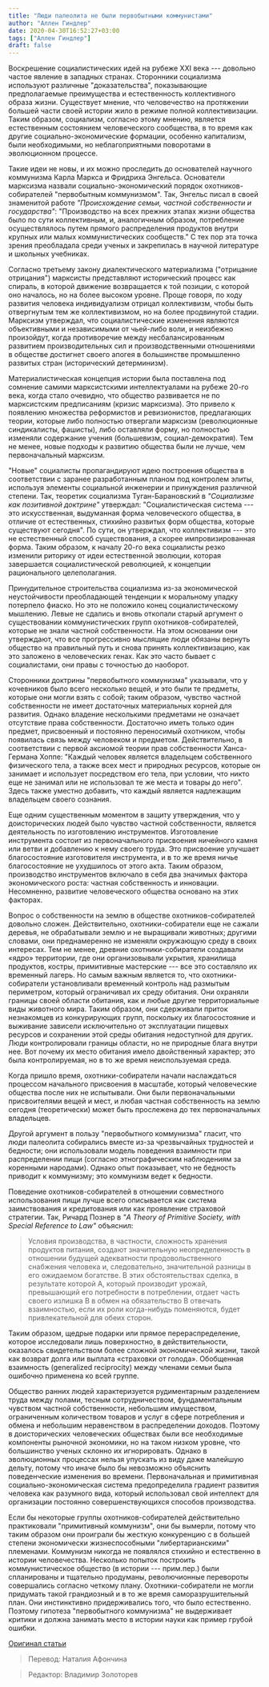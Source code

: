 ```yaml
---
title: "Люди палеолита не были первобытными коммунистами"
author: "Аллен Гиндлер"
date: 2020-04-30T16:52:27+03:00
tags: ["Аллен Гиндлер"]
draft: false
---
```


Воскрешение социалистических идей на рубеже XXI века --- довольно частое явление в западных странах. Сторонники социализма используют различные "доказательства", показывающие предполагаемые преимущества и естественность коллективного образа жизни. Существует мнение, что человечество на протяжении большей части своей истории жило в режиме полной коллективизации. Таким образом, социализм, согласно этому мнению, является естественным состоянием человеческого сообщества, в то время как другие социально-экономические формации, особенно капитализм, были необходимыми, но неблагоприятными поворотами в эволюционном процессе.

Такие идеи не новы, и их можно проследить до основателей научного коммунизма Карла Маркса и Фридриха Энгельса. Основатели марксизма назвали социально-экономический порядок охотников-собирателей "первобытным коммунизмом". Так, Энгельс писал в своей знаменитой работе _"Происхождение семьи, частной собственности и государства"_: "Производство на всех прежних этапах жизни общества было по сути коллективным, и, аналогичным образом, потребление осуществлялось путем прямого распределения продуктов внутри крупных или малых коммунистических сообществ." С тех пор эта точка зрения преобладала среди ученых и закрепилась в научной литературе и школьных учебниках.

Согласно третьему закону диалектического материализма ("отрицание отрицания") марксисты представляют исторический процесс как спираль, в которой движение возвращается к той позиции, с которой оно началось, но на более высоком уровне. Проще говоря, по ходу развития человека индивидуализм отрицал коллективизм, чтобы быть отвергнутым тем же коллективизмом, но на более продвинутой стадии. Марксизм утверждал, что социалистические изменения являются объективными и независимыми от чьей-либо воли, и неизбежно произойдут, когда противоречие между несбалансированным развитием производительных сил и производственными отношениями в обществе достигнет своего апогея в большинстве промышленно развитых стран (исторический детерминизм).

Материалистическая концепция истории была поставлена ​​под сомнение самими марксистскими интеллектуалами на рубеже 20-го века, когда стало очевидно, что общество развивается не по марксистским предписаниям (кризис марксизма). Это привело к появлению множества реформистов и ревизионистов, предлагающих теории, которые либо полностью отвергали марксизм (революционные синдикалисты, фашисты), либо оставляли форму, но полностью изменяли содержание учения (большевизм, социал-демократия). Тем не менее, новые подходы к развитию общества были не лучше, чем первоначальный марксизм.

"Новые" социалисты пропагандируют идею построения общества в соответствии с заранее разработанным планом под контролем элиты, используя элементы социальной инженерии и принуждения различной степени. Так, теоретик социализма Туган-Барановский в _"Социализме как позитивной доктрине"_ утверждал: "Социалистическая система --- это искусственная, выдуманная форма человеческого общества, в отличие от естественных, стихийно развитых форм общества, которые существуют сегодня". По сути, он утверждал, что коллективизм --- это не естественный способ существования, а скорее импровизированная форма. Таким образом, к началу 20-го века социалисты резко изменили риторику от идеи естественной эволюции, которая завершается социалистической революцией, к концепции рационального целеполагания.

Принудительное строительства социализма из-за экономической неустойчивости преобладающей тенденции к моральному упадку потерпело фиаско. Но это не положило конец социалистическому мышлению. Левые не сдались и вновь откопали старый аргумент о существовании коммунистических групп охотников-собирателей, которые не знали частной собственности. На этом основании они утверждают, что все прогрессивно мыслящие люди обязаны вернуть общество на правильный путь и снова принять коллективизацию, как это заложено в человеческих генах. Как это часто бывает с социалистами, они правы с точностью до наоборот.

Сторонники доктрины "первобытного коммунизма" указывали, что у кочевников было всего несколько вещей, и это были те предметы, которые они могли взять с собой; таким образом, чувство частной собственности не имеет достаточных материальных корней для развития. Однако владение несколькими предметами не означает отсутствие права собственности. Достаточно иметь только один предмет, присвоенный и постоянно переносимый охотником, чтобы появилась связь между человеком и предметом. Действительно, в соответствии с первой аксиомой теории прав собственности Ханса-Германа Хоппе: "Каждый человек является владельцем собственного физического тела, а также всех мест и природных ресурсов, которые он занимает и использует посредством его тела, при условии, что никто еще не занимал или не использовал те же места и товары до него". Здесь также уместно добавить, что каждый является надлежащим владельцем своего сознания.

Еще одним существенным моментом в защиту утверждения, что у доисторических людей было чувство частной собственности, является деятельность по изготовлению инструментов. Изготовление инструмента состоит из первоначального присвоения ничейного камня или ветви и добавлению к нему своего труда. Это присвоение улучшает благосостояние изготовителя инструмента, и в то же время ничье благосостояние не ухудшилось от этого акта. Таким образом, производство инструментов включало в себя два значимых фактора экономического роста: частная собственность и инновации. Несомненно, развитие человеческого общества основано на этих факторах.

Вопрос о собственности на землю в обществе охотников-собирателей довольно сложен. Действительно, охотники-собиратели еще не сажали деревья, не обрабатывали землю и не выращивали животных; другими словами, они преднамеренно не изменяли окружающую среду в своих интересах. Тем не менее, древние охотники-собиратели  создавали «ядро» территории, где они организовывали укрытия, хранилища продуктов, костры, примитивные мастерские --- все это составляло их временный лагерь. Но самым важным является то, что охотники-собиратели установливали временный контроль над размытым периметром, который ограничивал их среду обитания. Они охраняли границы своей области обитания, как и любые другие территориальные виды животного мира. Таким образом, они сдерживали приток незнакомцев из конкурирующих групп, поскольку их благосостояние и выживание зависели исключительно от эксплуатации пищевых ресурсов и сохранении этой среды обитания недоступной для других. Люди контролировали границы области, но не природные блага внутри нее. Вот почему их место обитания имело двойственный характер; это была контролируемая, но в то же время неиспользуемая среда.

Когда пришло время, охотники-собиратели начали наслаждаться процессом начального присвоения в масштабе, который человеческие общества после них не испытывали. Они были первоначальными присвоителями вещей и мест, и любая частная собственность на землю сегодня (теоретически) может быть прослежена до тех первоначальных владельцев.

Другой аргумент в пользу "первобытного коммунизма" гласит, что люди палеолита собирались вместе из-за чрезвычайных трудностей и бедности; они использовали модель поведения взаимности при распределении пищи (согласно этнографическим наблюдениям за коренными народами). Однако опыт показывает, что не бедность приводит к коммунизму; это коммунизм ведет к бедности.

Поведение охотников-собирателей в отношении совместного использования пищи лучше всего описывается как система заимствования и кредитования  или как проявление страховой стратегии. Так, Ричард Познер в _"A Theory of Primitive Society, with Special Reference to Law"_ объяснил:

> Условия производства, в частности, сложность хранения продуктов питания, создают значительную неопределенность в отношении будущей адекватности продовольственного снабжения человека и, следовательно, значительной разницы в его ожидаемом богатстве. В этих обстоятельствах сделка, в результате которой А, который производит урожай, превышающий его потребности в потреблении, отдает часть своего излишка В в обмен на обязательство В отвечать взаимностью, если их роли когда-нибудь поменяются, будет привлекательной для обеих сторон.

Таким образом, щедрые подарки или прямое перераспределение, которое исследовали лишь поверхностно, в действительности, оказалось свидетельством более сложной экономической жизни, такой как возврат долга или выплата «страховки от голода». Обобщенная взаимность (generalized reciprocity) между членами семьи была ошибочно применена ко всей группе.

Общество ранних людей характеризуется рудиментарным разделением труда между полами, тесным сотрудничеством, фундаментальным чувством частной собственности, небольшим имуществом, ограниченным количеством товаров и услуг в сфере потребления и обмена и небольшим неравенством в распределении доходов. Поэтому в доисторических человеческих обществах были все необходимые компоненты рыночной экономики, но на таком низком уровне, что большинство ученых склонно их игнорировать. Однако в эволюционных процессах нельзя упускать из виду даже малейшую дельту, потому что иначе было бы невозможно объяснить поведенческие изменения во времени. Первоначальная и примитивная социально-экономическая система предопределила градиент развития человека как разумного вида, который использовал свой интеллект для организации постоянно совершенствующихся способов производства.

Если бы некоторые группы охотников-собирателей действительно практиковали "примитивный коммунизм", они бы вымерли, потому что таким образом они проиграли бы жесткую конкуренцию с в большей степени экономически жизнеспособными "либертарианскими" племенами. Коммунизм никогда не появлялся стихийно и естественно в истории человечества. Несколько попыток построить коммунистическое общество (в истории --- прим.пер.) были спланированы и тщательно продуманы, револючионные перевороты совершались согласно четкому плану. Охотники-собиратели не могли придумать такой грандиозный и в то же время саморазрушительный план. Они инстинктивно придерживались того, что было естественно. Поэтому гипотеза "первобытного коммунизма" не выдерживает критики и должна занимать место в истории науки как пример грубой ошибки.

[Оригинал статьи](https://mises.org/wire/paleolithic-people-were-not-primitive-communists)

> Перевод: Наталия Афончина

> Редактор: Владимир Золоторев
